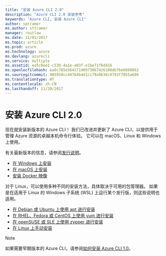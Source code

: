 ```yaml
---
title: "安装 Azure CLI 2.0"
description: "Azure CLI 2.0 安装参考"
keywords: "Azure CLI, 安装 Azure CLI"
author: sptramer
ms.author: sttramer
manager: routlaw
ms.date: 11/01/2017
ms.topic: article
ms.prod: azure
ms.technology: azure
ms.devlang: azurecli
ms.service: multiple
ms.assetid: ea5c0ee1-c530-4a1e-a83f-e1be71f6d416
ms.openlocfilehash: ea0c785e56427190973887426188db76e6888062
ms.sourcegitcommit: 905939cc44764b4d1cc79a9b36c0793f7055a686
ms.translationtype: HT
ms.contentlocale: zh-CN
ms.lasthandoff: 11/20/2017
---
```

# <a name="install-azure-cli-20"></a>安装 Azure CLI 2.0

现在就安装新版本的 Azure CLI！
我们已改进并更新了 Azure CLI，以提供用于管理 Azure 资源的卓越本机命令行体验。
它可以在 macOS、Linux 和 Windows 上使用。

有关最新版本的信息，请参阅[发行说明](release-notes-azure-cli.md)。

* [在 Windows 上安装](install-azure-cli-windows.md)
* [在 macOS 上安装](install-azure-cli-macos.md)
* [安装 Docker 映像](install-azure-cli-docker.md)

对于 Linux，可以使用多种不同的安装方法，具体取决于可用的包管理器。 如果是在适用于 Linux 的 Windows 子系统 (WSL) 上运行某个发行版，则这些说明也适用。

* [在 Debian 或 Ubuntu 上使用 apt 进行安装](install-azure-cli-apt.md)
* [在 RHEL、Fedora 或 CentOS 上使用 yum 进行安装](install-azure-cli-yum.md)
* [在 openSUSE 或 SLE 上使用 zypper 进行安装](install-azure-cli-zypper.md)
* [在 Linux 上手动安装](install-azure-cli-linux.md)

> [!NOTE]
> 如果需要早期版本的 Azure CLI，请参阅[如何安装 Azure CLI 1.0](/azure/cli-install-nodejs)。


